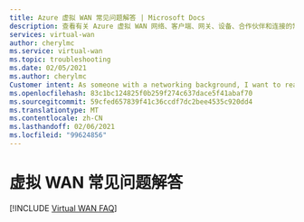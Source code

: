 ```yaml
---
title: Azure 虚拟 WAN 常见问题解答 | Microsoft Docs
description: 查看有关 Azure 虚拟 WAN 网络、客户端、网关、设备、合作伙伴和连接的常见问题解答。
services: virtual-wan
author: cherylmc
ms.service: virtual-wan
ms.topic: troubleshooting
ms.date: 02/05/2021
ms.author: cherylmc
Customer intent: As someone with a networking background, I want to read more details about Virtual WAN in a FAQ format.
ms.openlocfilehash: 83c1bc124825f0b259f274c637dace5f41abaf70
ms.sourcegitcommit: 59cfed657839f41c36ccdf7dc2bee4535c920dd4
ms.translationtype: MT
ms.contentlocale: zh-CN
ms.lasthandoff: 02/06/2021
ms.locfileid: "99624856"
---
```

# <a name="virtual-wan-faq"></a>虚拟 WAN 常见问题解答

[!INCLUDE [Virtual WAN FAQ](../../includes/virtual-wan-faq-include.md)]
